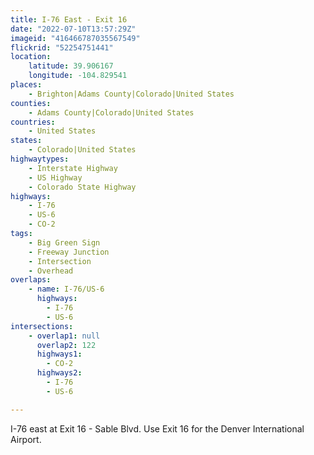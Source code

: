```yaml
---
title: I-76 East - Exit 16
date: "2022-07-10T13:57:29Z"
imageid: "416466787035567549"
flickrid: "52254751441"
location:
    latitude: 39.906167
    longitude: -104.829541
places:
    - Brighton|Adams County|Colorado|United States
counties:
    - Adams County|Colorado|United States
countries:
    - United States
states:
    - Colorado|United States
highwaytypes:
    - Interstate Highway
    - US Highway
    - Colorado State Highway
highways:
    - I-76
    - US-6
    - CO-2
tags:
    - Big Green Sign
    - Freeway Junction
    - Intersection
    - Overhead
overlaps:
    - name: I-76/US-6
      highways:
        - I-76
        - US-6
intersections:
    - overlap1: null
      overlap2: 122
      highways1:
        - CO-2
      highways2:
        - I-76
        - US-6

---
```

I-76 east at Exit 16 - Sable Blvd.  Use Exit 16 for the Denver International Airport.
